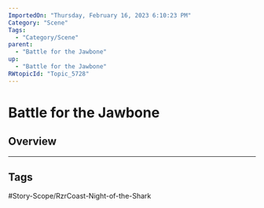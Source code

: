 ```yaml
---
ImportedOn: "Thursday, February 16, 2023 6:10:23 PM"
Category: "Scene"
Tags:
  - "Category/Scene"
parent:
  - "Battle for the Jawbone"
up:
  - "Battle for the Jawbone"
RWtopicId: "Topic_5728"
---
```

# Battle for the Jawbone
## Overview

---
## Tags
#Story-Scope/RzrCoast-Night-of-the-Shark

